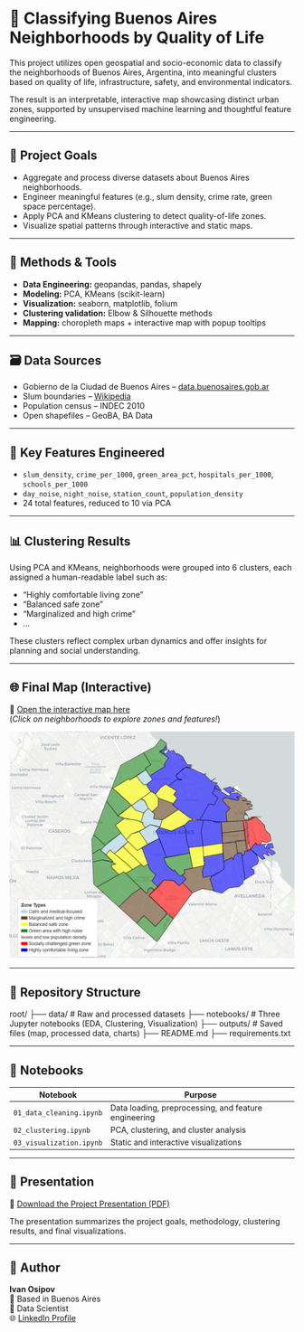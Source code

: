 # 🧠 Classifying Buenos Aires Neighborhoods by Quality of Life

This project utilizes open geospatial and socio-economic data to classify the neighborhoods of Buenos Aires, Argentina, into meaningful clusters based on quality of life, infrastructure, safety, and environmental indicators.

The result is an interpretable, interactive map showcasing distinct urban zones, supported by unsupervised machine learning and thoughtful feature engineering.

---

## 📍 Project Goals

- Aggregate and process diverse datasets about Buenos Aires neighborhoods.
- Engineer meaningful features (e.g., slum density, crime rate, green space percentage).
- Apply PCA and KMeans clustering to detect quality-of-life zones.
- Visualize spatial patterns through interactive and static maps.

---

## 🧩 Methods & Tools

- **Data Engineering:** geopandas, pandas, shapely  
- **Modeling:** PCA, KMeans (scikit-learn)  
- **Visualization:** seaborn, matplotlib, folium  
- **Clustering validation:** Elbow & Silhouette methods  
- **Mapping:** choropleth maps + interactive map with popup tooltips

---

## 🗃 Data Sources

- Gobierno de la Ciudad de Buenos Aires – [data.buenosaires.gob.ar](https://data.buenosaires.gob.ar/)
- Slum boundaries – [Wikipedia](https://de.wikipedia.org/wiki/Liste_der_informellen_Siedlungen_in_Buenos_Aires)
- Population census – INDEC 2010
- Open shapefiles – GeoBA, BA Data

---

## 🧠 Key Features Engineered

- `slum_density`, `crime_per_1000`, `green_area_pct`, `hospitals_per_1000`, `schools_per_1000`
- `day_noise`, `night_noise`, `station_count`, `population_density`
- 24 total features, reduced to 10 via PCA

---

## 📊 Clustering Results

Using PCA and KMeans, neighborhoods were grouped into 6 clusters, each assigned a human-readable label such as:

- “Highly comfortable living zone”
- “Balanced safe zone”
- “Marginalized and high crime”
- ...

These clusters reflect complex urban dynamics and offer insights for planning and social understanding.

---

## 🌐 Final Map (Interactive)

📌 [Open the interactive map here](https://monumental-lebkuchen-b61a81.netlify.app/)  
(*Click on neighborhoods to explore zones and features!*)

![Map Preview](docs/Fol_map.png)

---

## 📁 Repository Structure
root/ ├── data/ # Raw and processed datasets 
      ├── notebooks/ # Three Jupyter notebooks (EDA, Clustering, Visualization) 
      ├── outputs/ # Saved files (map, processed data, charts) 
      ├── README.md 
      ├── requirements.txt

---

## 📌 Notebooks

| Notebook | Purpose |
|----------|---------|
| `01_data_cleaning.ipynb` | Data loading, preprocessing, and feature engineering |
| `02_clustering.ipynb`    | PCA, clustering, and cluster analysis |
| `03_visualization.ipynb` | Static and interactive visualizations |

---

## 🎥 Presentation

📄 [Download the Project Presentation (PDF)](presentation/BA_Neighborhoods_Clustering_Presentation.pdf)

The presentation summarizes the project goals, methodology, clustering results, and final visualizations.

---

## 🙋 Author

**Ivan Osipov**  
📍 Based in Buenos Aires  
💼 Data Scientist  
🌐 [LinkedIn Profile](https://www.linkedin.com/in/ivan-osipov-dsml/)
